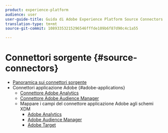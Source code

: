 ```yaml
---
product: experience-platform
audience: user
user-guide-title: Guida di Adobe Experience Platform Source Connectors
translation-type: tm+mt
source-git-commit: 10893353215296546fffde109b6f87d90c4c1a55

---
```



# Connettori sorgente {#source-connectors}

- [Panoramica sui connettori sorgente](home.md)
- Connettori applicazione Adobe {#adobe-applications}
   - [Connettore Adobe Analytics](ui/adobe-applications/analytics.md)
   - [Connettore Adobe Audience Manager](ui/adobe-applications/audience-manager.md)
   - Mappare i campi del connettore applicazione Adobe agli schemi XDM
      - [Adobe Analytics](ui/adobe-applications/analytics-mapping.md) 
      - [Adobe Audience Manager](ui/adobe-applications/audience-manager-mapping.md)
      - [Adobe Target](ui/adobe-applications/target-mapping.md)
